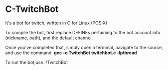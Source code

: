 # C-TwitchBot
It's a bot for twitch, written in C for Linux (POSIX)

To compile the bot, first replace DEFINEs pertaining to the bot account info (nickname, oath), and the default channel.

Once you've completed that, simply open a terminal, navigate to the source, and use the command: 
**gcc -o TwitchBot twitchbot.c -lpthread**

To run the bot,use ./TwitchBot 
